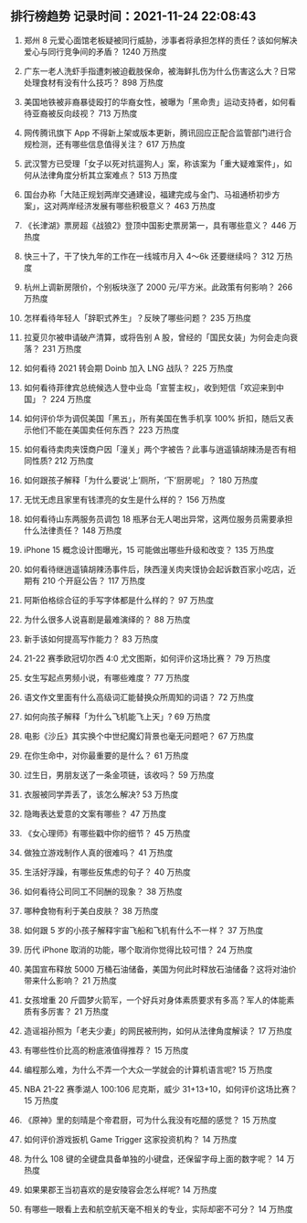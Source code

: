 
## 排行榜趋势 记录时间：2021-11-24 22:08:43
  
  1. 郑州 8 元爱心面馆老板疑被同行威胁，涉事者将承担怎样的责任？该如何解决爱心与同行竞争间的矛盾？ 1240 万热度
    
  2. 广东一老人洗虾手指遭刺被迫截肢保命，被海鲜扎伤为什么伤害这么大？日常处理食材有没有什么技巧？ 898 万热度
    
  3. 美国地铁被非裔暴徒殴打的华裔女性，被曝为「黑命贵」运动支持者，如何看待亚裔被反向歧视？ 713 万热度
    
  4. 网传腾讯旗下 App 不得新上架或版本更新，腾讯回应正配合监管部门进行合规检测，还有哪些信息值得关注？ 617 万热度
    
  5. 武汉警方已受理「女子以死对抗遛狗人」案，称该案为「重大疑难案件」，如何从法律角度分析其立案难点？ 513 万热度
    
  6. 国台办称「大陆正规划两岸交通建设，福建完成与金门、马祖通桥初步方案」，这对两岸经济发展有哪些积极意义？ 463 万热度
    
  7. 《长津湖》票房超《战狼2》登顶中国影史票房第一，具有哪些意义？ 446 万热度
    
  8. 快三十了，干了快九年的工作在一线城市月入 4～6k 还要继续吗？ 312 万热度
    
  9. 杭州上调新房限价，个别板块涨了 2000 元/平方米。此政策有何影响？ 266 万热度
    
  10. 怎样看待年轻人「辞职式养生」？反映了哪些问题？ 235 万热度
    
  11. 拉夏贝尔被申请破产清算，或将告别 A 股，曾经的「国民女装」为何会走向衰落？ 231 万热度
    
  12. 如何看待 2021 转会期 Doinb 加入 LNG 战队？ 225 万热度
    
  13. 如何看待菲律宾总统候选人登中业岛「宣誓主权」，收到短信「欢迎来到中国」？ 224 万热度
    
  14. 如何评价华为调侃美国「黑五」，所有美国在售手机享 100% 折扣，随后又表示他们不能在美国卖任何东西？ 223 万热度
    
  15. 如何看待卖肉夹馍商户因「潼关」两个字被告？此事与逍遥镇胡辣汤是否有相同性质? 212 万热度
    
  16. 如何跟孩子解释「为什么要说‘上’厕所，‘下’厨房呢」？ 180 万热度
    
  17. 无忧无虑且家里有钱漂亮的女生是什么样的？ 156 万热度
    
  18. 如何看待山东两服务员调包 18 瓶茅台无人喝出异常，这两位服务员需要承担什么法律责任？ 148 万热度
    
  19. iPhone 15 概念设计图曝光，15 可能做出哪些升级和改变？ 135 万热度
    
  20. 如何看待继逍遥镇胡辣汤事件后，陕西潼关肉夹馍协会起诉数百家小吃店，近期有 210 个开庭公告？ 117 万热度
    
  21. 阿斯伯格综合征的手写字体都是什么样的？ 97 万热度
    
  22. 为什么很多人说喜剧是最难演绎的？ 88 万热度
    
  23. 新手该如何提高写作能力？ 83 万热度
    
  24. 21-22 赛季欧冠切尔西 4:0 尤文图斯，如何评价这场比赛？ 79 万热度
    
  25. 女生写起点男频小说，有哪些难度？ 77 万热度
    
  26. 语文作文里面有什么高级词汇能替换众所周知的词语？ 72 万热度
    
  27. 如何向孩子解释「为什么飞机能飞上天」? 69 万热度
    
  28. 电影《沙丘》其实换个中世纪魔幻背景也毫无问题吧？ 67 万热度
    
  29. 在你生命中，对你最重要的是什么？ 61 万热度
    
  30. 过生日，男朋友送了一条金项链，该收吗？ 59 万热度
    
  31. 衣服被同学弄丢了，该怎么解决? 53 万热度
    
  32. 隐晦表达爱意的文案有哪些？ 47 万热度
    
  33. 《女心理师》有哪些戳中你的细节？ 45 万热度
    
  34. 做独立游戏制作人真的很难吗？ 41 万热度
    
  35. 生活好浮躁，有哪些反焦虑的句子？ 40 万热度
    
  36. 如何看待公司同工不同酬的现象？ 38 万热度
    
  37. 哪种食物有利于美白皮肤？ 38 万热度
    
  38. 如何跟 5 岁的小孩子解释宇宙飞船和飞机有什么不一样？ 37 万热度
    
  39. 历代 iPhone 取消的功能，哪个取消你觉得比较可惜？ 24 万热度
    
  40. 美国宣布释放 5000 万桶石油储备，美国为何此时释放石油储备？这将对油价带来什么影响？ 21 万热度
    
  41. 女孩增重 20 斤圆梦火箭军，一个好兵对身体素质要求有多高？军人的体能素质有多厉害？ 21 万热度
    
  42. 造谣祖孙照为「老夫少妻」的网民被刑拘，如何从法律角度解读？ 17 万热度
    
  43. 有哪些性价比高的粉底液值得推荐？ 15 万热度
    
  44. 编程那么难，为什么不弄一个大众一学就会的计算机语言呢? 15 万热度
    
  45. NBA 21-22 赛季湖人 100:106 尼克斯，威少 31+13+10，如何评价这场比赛？ 15 万热度
    
  46. 《原神》里的刻晴是个帝君厨，可为什么我没有吃醋的感觉？ 15 万热度
    
  47. 如何评价游戏扳机 Game Trigger 这家投资机构？ 14 万热度
    
  48. 为什么 108 键的全键盘具备单独的小键盘，还保留字母上面的数字呢？ 14 万热度
    
  49. 如果果郡王当初喜欢的是安陵容会怎么样呢? 14 万热度
    
  50. 有哪些一眼看上去和航空航天毫不相关的专业，实际却密不可分？ 14 万热度
    